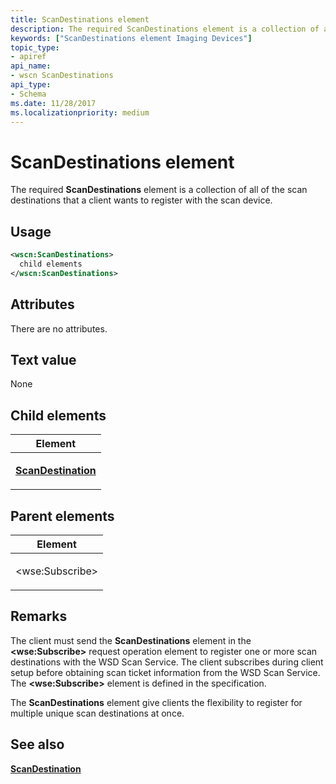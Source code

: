 ```yaml
---
title: ScanDestinations element
description: The required ScanDestinations element is a collection of all of the scan destinations that a client wants to register with the scan device.
keywords: ["ScanDestinations element Imaging Devices"]
topic_type:
- apiref
api_name:
- wscn ScanDestinations
api_type:
- Schema
ms.date: 11/28/2017
ms.localizationpriority: medium
---
```


# ScanDestinations element


The required **ScanDestinations** element is a collection of all of the scan destinations that a client wants to register with the scan device.

Usage
-----

```xml
<wscn:ScanDestinations>
  child elements
</wscn:ScanDestinations>
```

Attributes
----------

There are no attributes.

Text value
----------

None

## Child elements


<table>
<colgroup>
<col width="100%" />
</colgroup>
<thead>
<tr class="header">
<th>Element</th>
</tr>
</thead>
<tbody>
<tr class="odd">
<td><p><a href="scandestination.md" data-raw-source="[&lt;strong&gt;ScanDestination&lt;/strong&gt;](scandestination.md)"><strong>ScanDestination</strong></a></p></td>
</tr>
</tbody>
</table>

## Parent elements


<table>
<colgroup>
<col width="100%" />
</colgroup>
<thead>
<tr class="header">
<th>Element</th>
</tr>
</thead>
<tbody>
<tr class="odd">
<td><p>&lt;wse:Subscribe&gt;</p></td>
</tr>
</tbody>
</table>

Remarks
-------

The client must send the **ScanDestinations** element in the **&lt;wse:Subscribe&gt;** request operation element to register one or more scan destinations with the WSD Scan Service. The client subscribes during client setup before obtaining scan ticket information from the WSD Scan Service. The **&lt;wse:Subscribe&gt;** element is defined in the specification.

The **ScanDestinations** element give clients the flexibility to register for multiple unique scan destinations at once.

## See also


[**ScanDestination**](scandestination.md)

 

 






